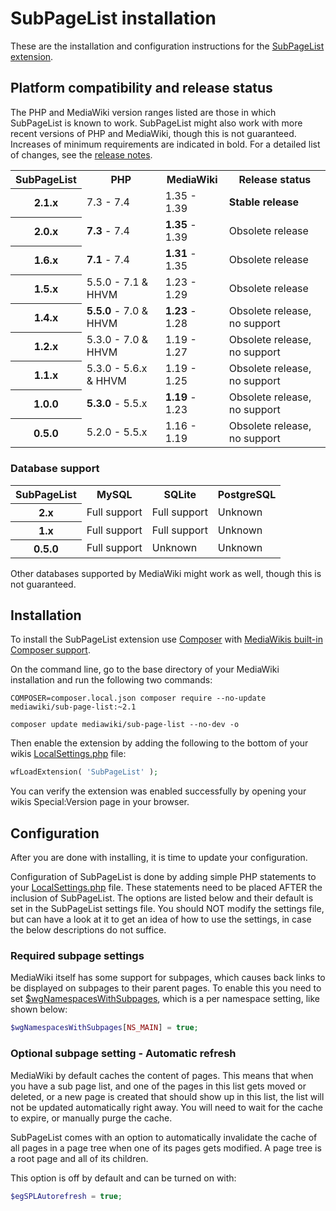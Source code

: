 # SubPageList installation

These are the installation and configuration instructions for the [SubPageList extension](../README.md).

## Platform compatibility and release status

The PHP and MediaWiki version ranges listed are those in which SubPageList is known to work. SubPageList might also
work with more recent versions of PHP and MediaWiki, though this is not guaranteed. Increases of
minimum requirements are indicated in bold. For a detailed list of changes, see the [release notes](RELEASE-NOTES.md).

<table>
	<tr>
		<th>SubPageList</th>
		<th>PHP</th>
		<th>MediaWiki</th>
		<th>Release status</th>
	</tr>
	<tr>
		<th>2.1.x</th>
		<td>7.3 - 7.4</td>
		<td>1.35 - 1.39</td>
		<td><strong>Stable release</strong></td>
	</tr>
	<tr>
		<th>2.0.x</th>
		<td><strong>7.3</strong> - 7.4</td>
		<td><strong>1.35</strong> - 1.39</td>
		<td>Obsolete release</td>
	</tr>
	<tr>
		<th>1.6.x</th>
		<td><strong>7.1</strong> - 7.4</td>
		<td><strong>1.31</strong> - 1.35</td>
		<td>Obsolete release</td>
	</tr>
	<tr>
		<th>1.5.x</th>
		<td>5.5.0 - 7.1 & HHVM</td>
		<td>1.23 - 1.29</td>
		<td>Obsolete release</td>
	</tr>
	<tr>
		<th>1.4.x</th>
		<td><strong>5.5.0</strong> - 7.0 & HHVM</td>
		<td><strong>1.23</strong> - 1.28</td>
		<td>Obsolete release, no support</td>
	</tr>
	<tr>
		<th>1.2.x</th>
		<td>5.3.0 - 7.0 & HHVM</td>
		<td>1.19 - 1.27</td>
		<td>Obsolete release, no support</td>
	</tr>
	<tr>
		<th>1.1.x</th>
		<td>5.3.0 - 5.6.x & HHVM</td>
		<td>1.19 - 1.25</td>
		<td>Obsolete release, no support</td>
	</tr>
	<tr>
		<th>1.0.0</th>
		<td><strong>5.3.0</strong> - 5.5.x</td>
		<td><strong>1.19</strong> - 1.23</td>
		<td>Obsolete release, no support</td>
	</tr>
	<tr>
		<th>0.5.0</th>
		<td>5.2.0 - 5.5.x</td>
		<td>1.16 - 1.19</td>
		<td>Obsolete release, no support</td>
	</tr>
</table>

### Database support

<table>
	<tr>
		<th>SubPageList</th>
		<th>MySQL</th>
		<th>SQLite</th>
		<th>PostgreSQL</th>
	</tr>
	<tr>
		<th>2.x</th>
		<td>Full support</td>
		<td>Full support</td>
		<td>Unknown</td>
	</tr>
	<tr>
		<th>1.x</th>
		<td>Full support</td>
		<td>Full support</td>
		<td>Unknown</td>
	</tr>
	<tr>
		<th>0.5.0</th>
		<td>Full support</td>
		<td>Unknown</td>
		<td>Unknown</td>
	</tr>
</table>

Other databases supported by MediaWiki might work as well, though this is not guaranteed.


## Installation

To install the SubPageList extension use [Composer] with [MediaWikis built-in Composer support].

On the command line, go to the base directory of your MediaWiki installation and run the
following two commands:

```shell script
COMPOSER=composer.local.json composer require --no-update mediawiki/sub-page-list:~2.1
```

```shell script
composer update mediawiki/sub-page-list --no-dev -o
```

Then enable the extension by adding the following to the bottom of your wikis
[LocalSettings.php] file:

```php
wfLoadExtension( 'SubPageList' );
```

You can verify the extension was enabled successfully by opening your wikis Special:Version
page in your browser.


## Configuration

After you are done with installing, it is time to update your configuration.

Configuration of SubPageList is done by adding simple PHP statements to your
[LocalSettings.php] file. These statements need to be placed AFTER the inclusion
of SubPageList. The options are listed below and their default is set in the SubPageList
settings file. You should NOT modify the settings file, but can have a look
at it to get an idea of how to use the settings, in case the below descriptions
do not suffice.

### Required subpage settings

MediaWiki itself has some support for subpages, which causes back links
to be displayed on subpages to their parent pages. To enable this you
need to set [$wgNamespacesWithSubpages], which is a per namespace setting,
like shown below:

```php
$wgNamespacesWithSubpages[NS_MAIN] = true;
```

### Optional subpage setting - Automatic refresh

MediaWiki by default caches the content of pages. This means that when you have
a sub page list, and one of the pages in this list gets moved or deleted, or a
new page is created that should show up in this list, the list will not be updated
automatically right away. You will need to wait for the cache to expire, or manually
purge the cache.

SubPageList comes with an option to automatically invalidate the cache of all pages
in a page tree when one of its pages gets modified. A page tree is a root page and
all of its children.

This option is off by default and can be turned on with:

```php
$egSPLAutorefresh = true;
```

[Composer]: https://getcomposer.org
[MediaWikis built-in Composer support]: https://www.mediawiki.org/wiki/Composer
[LocalSettings.php]: https://www.mediawiki.org/wiki/Manual:LocalSettings.php
[$wgNamespacesWithSubpages]: https://www.mediawiki.org/wiki/Manual:$wgNamespacesWithSubpages
